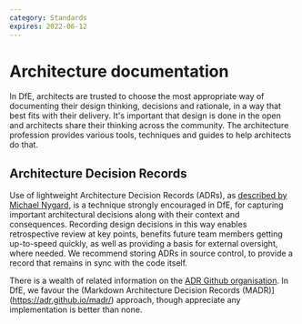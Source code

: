 ```yaml
---
category: Standards
expires: 2022-06-12
---
```


# Architecture documentation

In DfE, architects are trusted to choose the most appropriate way of documenting their design thinking, decisions and rationale, in a way that best fits with their delivery. It's important that design is done in the open and architects share their thinking across the community. The architecture profession provides various tools, techniques and guides to help architects do that.

## Architecture Decision Records

Use of lightweight Architecture Decision Records (ADRs), as [described by Michael Nygard](https://cognitect.com/blog/2011/11/15/documenting-architecture-decisions), is a technique strongly encouraged in DfE, for capturing important architectural decisions along with their context and consequences. Recording design decisions in this way enables retrospective review at key points, benefits future team members getting up-to-speed quickly, as well as providing a basis for external oversight, where needed. We recommend storing ADRs in source control, to provide a record that remains in sync with the code itself.

There is a wealth of related information on the [ADR Github organisation](https://adr.github.io/). In DfE, we favour the (Markdown Architecture Decision Records (MADR)](https://adr.github.io/madr/) approach, though appreciate any implementation is better than none.
